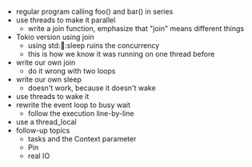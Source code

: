 - regular program calling foo() and bar() in series
- use threads to make it parallel
  - write a join function, emphasize that "join" means different things
- Tokio version using join
  - using std::thread::sleep ruins the concurrency
  - this is how we know it was running on one thread before
- write our own join
  - do it wrong with two loops
- write our own sleep
  - doesn't work, because it doesn't wake
- use threads to wake it
- rewrite the event loop to busy wait
  - follow the execution line-by-line
- use a thread_local
- follow-up topics
  - tasks and the Context parameter
  - Pin
  - real IO
